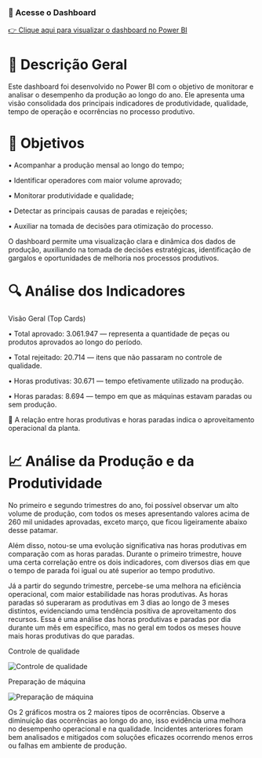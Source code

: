 ### 🔗 Acesse o Dashboard
[👉 Clique aqui para visualizar o dashboard no Power BI](https://app.powerbi.com/view?r=eyJrIjoiMDk3ODVmNmEtN2EzMy00ZmQ3LThmOGYtMGY1OTJjZGI2MGJmIiwidCI6ImQ5MDNmYzJlLTU0OTktNDllMi1iZWFkLTYzMDhhN2UxZTRjOCJ9)

# 🧾 Descrição Geral

Este dashboard foi desenvolvido no Power BI com o objetivo de monitorar e analisar o desempenho da produção ao longo do ano. Ele apresenta uma visão consolidada dos principais indicadores de produtividade, qualidade, tempo de operação e ocorrências no processo produtivo.

# 🎯 Objetivos

• Acompanhar a produção mensal ao longo do tempo;

• Identificar operadores com maior volume aprovado;

• Monitorar produtividade e qualidade;

• Detectar as principais causas de paradas e rejeições;

• Auxiliar na tomada de decisões para otimização do processo.


O dashboard permite uma visualização clara e dinâmica dos dados de produção, auxiliando na tomada de decisões estratégicas, identificação de gargalos e oportunidades de melhoria nos processos produtivos.

# 🔍 Análise dos Indicadores

Visão Geral (Top Cards)

• Total aprovado: 3.061.947 — representa a quantidade de peças ou produtos aprovados ao longo do período.

• Total rejeitado: 20.714 — itens que não passaram no controle de qualidade.

• Horas produtivas: 30.671 — tempo efetivamente utilizado na produção.

• Horas paradas: 8.694 — tempo em que as máquinas estavam paradas ou sem produção.


🔎 A relação entre horas produtivas e horas paradas indica o aproveitamento operacional da planta.

# 📈 Análise da Produção e da Produtividade

No primeiro e segundo trimestres do ano, foi possível observar um alto volume de produção, com todos os meses apresentando valores acima de 260 mil unidades aprovadas, exceto março, que ficou ligeiramente abaixo desse patamar.

Além disso, notou-se uma evolução significativa nas horas produtivas em comparação com as horas paradas.
Durante o primeiro trimestre, houve uma certa correlação entre os dois indicadores, com diversos dias em que o tempo de parada foi igual ou até superior ao tempo produtivo.

Já a partir do segundo trimestre, percebe-se uma melhora na eficiência operacional, com maior estabilidade nas horas produtivas. As horas paradas só superaram as produtivas em 3 dias ao longo de 3 meses distintos, evidenciando uma tendência positiva de aproveitamento dos recursos. Essa é uma análise das horas produtivas e paradas por dia durante um mês em específico, mas no geral em todos os meses houve mais horas produtivas do que paradas.


Controle de qualidade 

![Controle de qualidade](https://github.com/user-attachments/assets/5734d4e3-88ee-4699-96c9-2394d3163420)

Preparação de máquina

![Preparação de máquina](https://github.com/user-attachments/assets/01e5044d-05f1-46c9-98e9-6df9bc06c831)

Os 2 gráficos mostra os 2 maiores tipos de ocorrências. Observe a diminuição das ocorrências ao longo do ano, isso evidência uma melhora no desempenho operacional e na qualidade. Incidentes anteriores foram bem analisados e mitigados com soluções eficazes ocorrendo menos erros ou falhas em ambiente de produção. 


